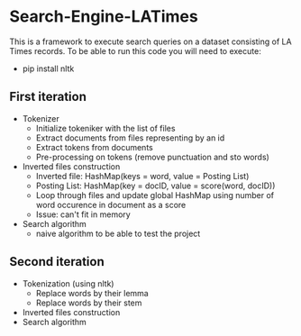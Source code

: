 # Search-Engine-LATimes

This is a framework to execute search queries on a dataset consisting of LA Times records.
To be able to run this code you will need to execute:
  - pip install nltk

## First iteration

- Tokenizer
  - Initialize tokeniker with the list of files 
  - Extract documents from files representing by an id
  - Extract tokens from documents
  - Pre-processing on tokens (remove punctuation and sto words)	
- Inverted files construction
  - Inverted file: HashMap(keys = word, value = Posting List)
  - Posting List: HashMap(key = docID, value = score(word, docID))
  - Loop through files and update global HashMap using number of word occurence in document as a score
  - Issue: can't fit in memory
- Search algorithm
  - naive algorithm to be able to test the project

## Second iteration

- Tokenization (using nltk)
  - Replace words by their lemma
  - Replace words by their stem
- Inverted files construction
- Search algorithm

